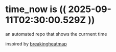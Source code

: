 # time_now is (( 2025-09-11T02:30:00.529Z ))

an automated repo that shows the currnent time

inspired by [breakingheatmap](https://github.com/breakingheatmap/breakingheatmap)